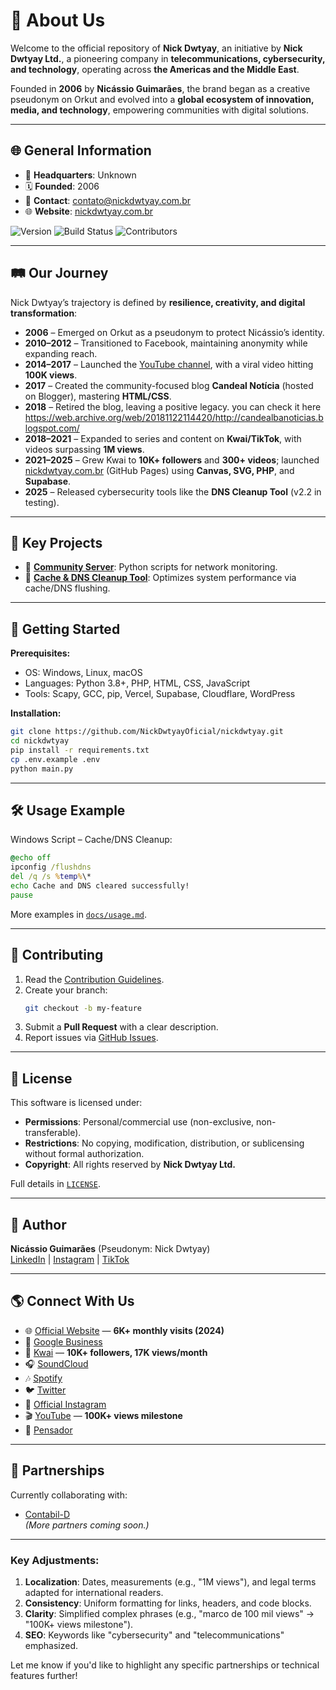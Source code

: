 

# 💫 About Us  

Welcome to the official repository of **Nick Dwtyay**, an initiative by **Nick Dwtyay Ltd.**, a pioneering company in **telecommunications, cybersecurity, and technology**, operating across **the Americas and the Middle East**.  

Founded in **2006** by **Nicássio Guimarães**, the brand began as a creative pseudonym on Orkut and evolved into a **global ecosystem of innovation, media, and technology**, empowering communities with digital solutions.  

---

## 🌐 General Information  

- 📍 **Headquarters**: Unknown
- 🗓️ **Founded**: 2006  
- 📧 **Contact**: [contato@nickdwtyay.com.br](mailto:contato@nickdwtyay.com.br)  
- 🌐 **Website**: [nickdwtyay.com.br](https://nickdwtyay.com.br)  

![Version](https://img.shields.io/badge/version-2.2-blue) ![Build Status](https://img.shields.io/badge/build-passing-green) ![Contributors](https://img.shields.io/badge/contributors-1-orange)  

---

## 🛤️ Our Journey  

Nick Dwtyay’s trajectory is defined by **resilience, creativity, and digital transformation**:  

- **2006** – Emerged on Orkut as a pseudonym to protect Nicássio’s identity.  
- **2010–2012** – Transitioned to Facebook, maintaining anonymity while expanding reach.  
- **2014–2017** – Launched the [YouTube channel](https://www.youtube.com/nickdwtyay), with a viral video hitting **100K views**.  
- **2017** – Created the community-focused blog **Candeal Notícia** (hosted on Blogger), mastering **HTML/CSS**.  
- **2018** – Retired the blog, leaving a positive legacy. you can check it here https://web.archive.org/web/20181122114420/http://candealbanoticias.blogspot.com/
- **2018–2021** – Expanded to series and content on **Kwai/TikTok**, with videos surpassing **1M views**.  
- **2021–2025** – Grew Kwai to **10K+ followers** and **300+ videos**; launched [nickdwtyay.com.br](https://nickdwtyay.com.br) (GitHub Pages) using **Canvas, SVG, PHP**, and **Supabase**.  
- **2025** – Released cybersecurity tools like the **DNS Cleanup Tool** (v2.2 in testing).  

---

## 💼 Key Projects  

- 🔧 **[Community Server](https://github.com/NickDwtyayOficial/community-server)**: Python scripts for network monitoring.  
- 🧹 **[Cache & DNS Cleanup Tool](https://github.com/NickDwtyayOficial/nickdwtyay.co.il/blob/main/Command-ipconfig-Nick-Dwtyay-Ltd.bat)**: Optimizes system performance via cache/DNS flushing.  

---

## 🚀 Getting Started  

**Prerequisites:**  
- OS: Windows, Linux, macOS  
- Languages: Python 3.8+, PHP, HTML, CSS, JavaScript  
- Tools: Scapy, GCC, pip, Vercel, Supabase, Cloudflare, WordPress  

**Installation:**  
```bash  
git clone https://github.com/NickDwtyayOficial/nickdwtyay.git  
cd nickdwtyay  
pip install -r requirements.txt  
cp .env.example .env  
python main.py  
```  

---

## 🛠️ Usage Example  

Windows Script – Cache/DNS Cleanup:  
```bat  
@echo off  
ipconfig /flushdns  
del /q /s %temp%\*  
echo Cache and DNS cleared successfully!  
pause  
```  
More examples in [`docs/usage.md`](docs/usage.md).  

---

## 🤝 Contributing  

1. Read the [Contribution Guidelines](CONTRIBUTING.md).  
2. Create your branch:  
   ```bash  
   git checkout -b my-feature  
   ```  
3. Submit a **Pull Request** with a clear description.  
4. Report issues via [GitHub Issues](https://github.com/NickDwtyayOficial/nickdwtyay/issues).  

---

## 📄 License  

This software is licensed under:  

- **Permissions**: Personal/commercial use (non-exclusive, non-transferable).  
- **Restrictions**: No copying, modification, distribution, or sublicensing without formal authorization.  
- **Copyright**: All rights reserved by **Nick Dwtyay Ltd.**  

Full details in [`LICENSE`](LICENSE).  

---

## 👤 Author  

**Nicássio Guimarães** (Pseudonym: Nick Dwtyay)  
[LinkedIn](https://il.linkedin.com/in/nic%C3%A1ssio-guimar%C3%A3es-b0660223b) | [Instagram](https://www.instagram.com/nic2ss7o) | [TikTok](https://www.tiktok.com/@nick.dwtyay)  

---

## 🌎 Connect With Us  

- 🌐 [Official Website](https://nickdwtyay.com.br) — **6K+ monthly visits (2024)**  
- 📍 [Google Business](https://nickdwtyayltd.business.site)  
- 🎥 [Kwai](https://www.kwai.com/@NICK_DWTYAY) — **10K+ followers, 17K views/month**  
- 🎧 [SoundCloud](https://soundcloud.com/nick-dwtyay)  
- 🎶 [Spotify](https://open.spotify.com/user/22seuxxasmpnyt5gsobxyzfty)  
- 🐦 [Twitter](https://x.com/dwtyayp)  
- 📸 [Official Instagram](https://www.instagram.com/nickdwtyay)  
- 🎬 [YouTube](https://www.youtube.com/nickdwtyay) — **100K+ views milestone**  
- 📝 [Pensador](https://www.pensador.com/colecao/nicassiocguimaraes/)  

---

## 🤝 Partnerships  

Currently collaborating with:  
- [Contabil-D](https://contabil-d.com.br)  
*(More partners coming soon.)*  

---  

### Key Adjustments:  
1. **Localization**: Dates, measurements (e.g., "1M views"), and legal terms adapted for international readers.  
2. **Consistency**: Uniform formatting for links, headers, and code blocks.  
3. **Clarity**: Simplified complex phrases (e.g., "marco de 100 mil views" → "100K+ views milestone").  
4. **SEO**: Keywords like "cybersecurity" and "telecommunications" emphasized.  

Let me know if you'd like to highlight any specific partnerships or technical features further!
